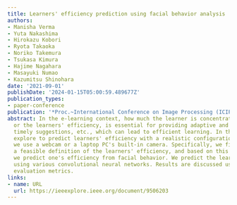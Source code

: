 ```yaml
---
title: Learners' efficiency prediction using facial behavior analysis
authors:
- Manisha Verma
- Yuta Nakashima
- Hirokazu Kobori
- Ryota Takaoka
- Noriko Takemura
- Tsukasa Kimura
- Hajime Nagahara
- Masayuki Numao
- Kazumitsu Shinohara
date: '2021-09-01'
publishDate: '2024-01-15T05:00:59.489677Z'
publication_types:
- paper-conference
publication: '*Proc.~International Conference on Image Processing (ICIP)*'
abstract: In the e-learning context, how much the learner is concentrated and engaged,
  or the learners' efficiency, is essential for providing adaptive and flexible materials,
  timely suggestions, etc., which can lead to efficient learning. In this work, we
  explore to predict learners' efficiency with a realistic configuration, in which
  we use a webcam or a laptop PC's built-in camera. Specifically, we first provide
  a feasible definition of the learners' efficiency, and based on this definition,
  we predict one's efficiency from facial behavior. We predict the learners' efficiency
  using various convolutional neural networks. Results are discussed using different
  evaluation metrics.
links:
- name: URL
  url: https://ieeexplore.ieee.org/document/9506203
---
```

